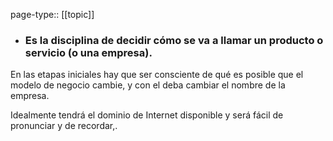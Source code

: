 page-type:: [[topic]]
- ### Es la disciplina de decidir cómo se va a llamar un producto o servicio (o una empresa).

En las etapas iniciales hay que ser consciente de qué es posible que el modelo de negocio cambie, y con el deba cambiar el nombre de la empresa.

Idealmente tendrá el dominio de Internet disponible y será fácil de pronunciar y de recordar,.



